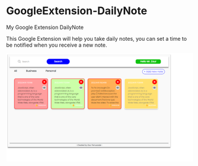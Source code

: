 # GoogleExtension-DailyNote
My Google Extension DailyNote


This Google Extension will help you take daily notes, you can set a time to be notified when you receive a new note.

<img src="https://github.com/Z-Farrukzada/GoogleExtension-DailyNote/blob/main/DailyNoteExtension/project_screen/home.png" />
